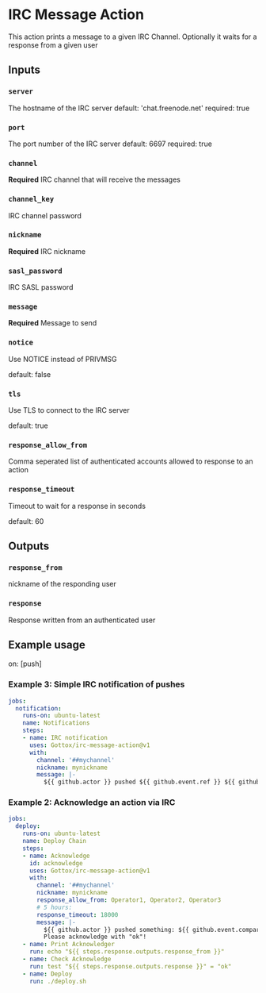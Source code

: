 # IRC Message Action

This action prints a message to a given IRC Channel. Optionally it waits for a
response from a given user

## Inputs

### `server`
The hostname of the IRC server
    default: 'chat.freenode.net'
    required: true

### `port`
The port number of the IRC server
    default: 6697
    required: true

### `channel`
**Required** IRC channel that will receive the messages

### `channel_key`
IRC channel password

### `nickname`
**Required** IRC nickname

### `sasl_password`
IRC SASL password

### `message`
**Required**  Message to send

### `notice`
Use NOTICE instead of PRIVMSG

default: false

### `tls`
Use TLS to connect to the IRC server

default: true

### `response_allow_from`
Comma seperated list of authenticated accounts allowed to response to an action

### `response_timeout`
Timeout to wait for a response in seconds

default: 60

## Outputs

### `response_from`
nickname of the responding user

### `response`
Response written from an authenticated user

## Example usage
on: [push]

### Example 3: Simple IRC notification of pushes

```yaml
jobs:
  notification:
    runs-on: ubuntu-latest
    name: Notifications
    steps:
    - name: IRC notification
      uses: Gottox/irc-message-action@v1
      with:
        channel: '##mychannel'
        nickname: mynickname
        message: |-
          ${{ github.actor }} pushed ${{ github.event.ref }} ${{ github.event.compare }}
```

### Example 2: Acknowledge an action via IRC

```yaml
jobs:
  deploy:
    runs-on: ubuntu-latest
    name: Deploy Chain
    steps:
    - name: Acknowledge
      id: acknowledge
      uses: Gottox/irc-message-action@v1
      with:
        channel: '##mychannel'
        nickname: mynickname
        response_allow_from: Operator1, Operator2, Operator3
        # 5 hours:
        response_timeout: 18000
        message: |-
          ${{ github.actor }} pushed something: ${{ github.event.compare }}
          Please acknowledge with "ok"!
    - name: Print Acknowledger
      run: echo "${{ steps.response.outputs.response_from }}"
    - name: Check Acknowledge
      run: test "${{ steps.response.outputs.response }}" = "ok"
    - name: Deploy
      run: ./deploy.sh
```
